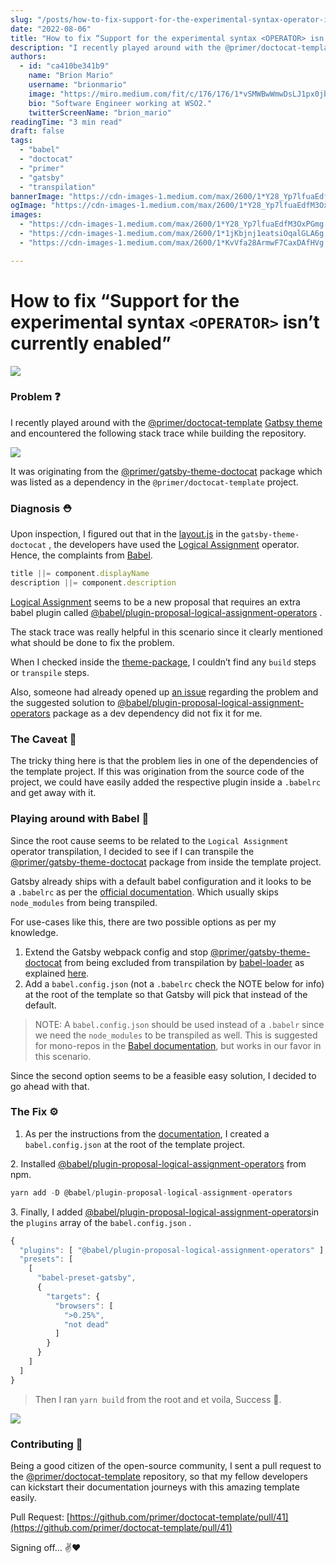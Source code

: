 ```yaml
---
slug: "/posts/how-to-fix-support-for-the-experimental-syntax-operator-isn-t-currently-enabled/"
date: "2022-08-06"
title: "How to fix “Support for the experimental syntax <OPERATOR> isn’t currently enabled”"
description: "I recently played around with the @primer/doctocat-template Gatbsy theme and encountered the following stack trace while building the repository. It was originating from the…"
authors:
  - id: "ca410be341b9"
    name: "Brion Mario"
    username: "brionmario"
    image: "https://miro.medium.com/fit/c/176/176/1*vSMWBwWmwDsLJ1px0jb07g.jpeg"
    bio: "Software Engineer working at WSO2."
    twitterScreenName: "brion_mario"
readingTime: "3 min read"
draft: false
tags:
  - "babel"
  - "doctocat"
  - "primer"
  - "gatsby"
  - "transpilation"
bannerImage: "https://cdn-images-1.medium.com/max/2600/1*Y28_Yp7lfuaEdfM3OxPGmg.png"
ogImage: "https://cdn-images-1.medium.com/max/2600/1*Y28_Yp7lfuaEdfM3OxPGmg.png"
images:
  - "https://cdn-images-1.medium.com/max/2600/1*Y28_Yp7lfuaEdfM3OxPGmg.png"
  - "https://cdn-images-1.medium.com/max/2600/1*1jKbjnj1eatsiOqalGLA6g.png"
  - "https://cdn-images-1.medium.com/max/2600/1*KvVfa28ArmwF7CaxDAfHVg.png"

---
```


# How to fix “Support for the experimental syntax `<OPERATOR>` isn’t currently enabled”

![](https://cdn-images-1.medium.com/max/800/1*Y28_Yp7lfuaEdfM3OxPGmg.png)

### Problem ❓

I recently played around with the [@primer/doctocat-template](https://github.com/primer/doctocat-template) [Gatbsy theme](https://www.gatsbyjs.com/docs/themes/) and encountered the following stack trace while building the repository.

![](https://cdn-images-1.medium.com/max/800/1*1jKbjnj1eatsiOqalGLA6g.png)

It was originating from the [@primer/gatsby-theme-doctocat](https://www.npmjs.com/package/@primer/gatsby-theme-doctocat) package which was listed as a dependency in the `@primer/doctocat-template`  project.

### Diagnosis ⛑

Upon inspection, I figured out that in the [layout.js](https://github.com/primer/doctocat/blob/%40primer/gatsby-theme-doctocat%404.0.0/theme/src/components/layout.js#L24) in the `gatsby-theme-doctocat` , the developers have used the <a href="https://developer.mozilla.org/en-US/docs/Web/JavaScript/Reference/Operators/Logical_OR_assignment" class="fenced-link">Logical Assignment</a> operator. Hence, the complaints from [Babel](https://babeljs.io/).

```js
title ||= component.displayName
description ||= component.description
```

<a href="https://developer.mozilla.org/en-US/docs/Web/JavaScript/Reference/Operators/Logical_OR_assignment" class="fenced-link">Logical Assignment</a> seems to be a new proposal that requires an extra babel plugin called <a href="https://babeljs.io/docs/en/babel-plugin-proposal-logical-assignment-operators" class="fenced-link">@babel/plugin-proposal-logical-assignment-operators</a> .

The stack trace was really helpful in this scenario since it clearly mentioned what should be done to fix the problem.

When I checked inside the [theme-package](https://github.com/primer/doctocat/tree/%40primer/gatsby-theme-doctocat%404.0.0/theme), I couldn’t find any `build` steps or `transpile` steps.

Also, someone had already opened up [an issue](https://github.com/primer/doctocat-template/issues/35) regarding the problem and the suggested solution to <a href="https://babeljs.io/docs/en/babel-plugin-proposal-logical-assignment-operators" class="fenced-link">@babel/plugin-proposal-logical-assignment-operators</a> package as a dev dependency did not fix it for me.

### The Caveat 🦄

The tricky thing here is that the problem lies in one of the dependencies of the template project. If this was origination from the source code of the project, we could have easily added the respective plugin inside a `.babelrc` and get away with it.

### Playing around with Babel 🧪

Since the root cause seems to be related to the `Logical Assignment` operator transpilation, I decided to see if I can transpile the <a href="https://www.npmjs.com/package/@primer/gatsby-theme-doctocat" class="fenced-link">@primer/gatsby-theme-doctocat</a> package from inside the template project.

Gatsby already ships with a default babel configuration and it looks to be a `.babelrc` as per the [official documentation](https://www.gatsbyjs.com/docs/how-to/custom-configuration/babel/#how-to-use-a-custom-babelrc-file). Which usually skips `node_modules` from being transpiled.

For use-cases like this, there are two possible options as per my knowledge.

1.  Extend the Gatsby webpack config and stop <a href="https://www.npmjs.com/package/@primer/gatsby-theme-doctocat" class="fenced-link">@primer/gatsby-theme-doctocat</a> from being excluded from transpilation by <a href="https://www.npmjs.com/package/babel-loader" class="fenced-link">babel-loader</a> as explained [here](https://www.gatsbyjs.com/docs/how-to/custom-configuration/add-custom-webpack-config/#modifying-the-babel-loader).
2.  Add a `babel.config.json` (not a `.babelrc` check the NOTE below for info) at the root of the template so that Gatsby will pick that instead of the default.

> NOTE: A `babel.config.json` should be used instead of a `.babelr` since we need the `node_modules` to be transpiled as well. This is suggested for mono-repos in the [Babel documentation](https://babeljs.io/docs/en/configuration#whats-your-use-case), but works in our favor in this scenario.

Since the second option seems to be a feasible easy solution, I decided to go ahead with that.

### The Fix ⚙️

1.  As per the instructions from the [documentation](https://www.gatsbyjs.com/docs/how-to/custom-configuration/babel/#how-to-use-a-custom-babelrc-file), I created a `babel.config.json` at the root of the template project.

2\. Installed <a href="https://www.npmjs.com/package/@babel/plugin-proposal-logical-assignment-operators" class="fenced-link">@babel/plugin-proposal-logical-assignment-operators</a> from npm.

```js
yarn add -D @babel/plugin-proposal-logical-assignment-operators
```

3\. Finally, I added <a href="https://www.npmjs.com/package/@babel/plugin-proposal-logical-assignment-operators" class="fenced-link">@babel/plugin-proposal-logical-assignment-operators</a>in the `plugins` array of the `babel.config.json` .

```js
{
  "plugins": [ "@babel/plugin-proposal-logical-assignment-operators" ],
  "presets": [
    [
      "babel-preset-gatsby",
      {
        "targets": {
          "browsers": [
            ">0.25%",
            "not dead"
          ]
        }
      }
    ]
  ]
} 
```

> Then I ran `yarn build` from the root and et voila, Success 🎉.

![](https://cdn-images-1.medium.com/max/800/1*KvVfa28ArmwF7CaxDAfHVg.png)

### Contributing 🐙

Being a good citizen of the open-source community, I sent a pull request to the [@primer/doctocat-template](https://github.com/primer/doctocat-template) repository, so that my fellow developers can kickstart their documentation journeys with this amazing template easily.

Pull Request: [https://github.com/primer/doctocat-template/pull/41](https://github.com/primer/doctocat-template/pull/41)

Signing off… ✌️❤️

